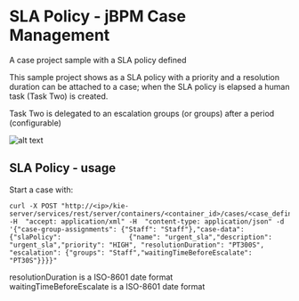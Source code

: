 # SLA Policy - jBPM Case Management


A case project sample with a SLA policy defined

This sample project shows as a SLA policy with a priority and a resolution duration can be attached to a case; when the SLA policy is elapsed a human task (Task Two) is created.

Task Two is delegated to an escalation groups (or groups) after a period (configurable)

![alt text](https://github.com/hifly81/slapolicy-sample/blob/master/src/main/resources/com/redhat/slapolicy_example/slapolicy-example.SLA_policy_sample-svg.svg)

## SLA Policy - usage

Start a case with:

```
curl -X POST "http://<ip>/kie-server/services/rest/server/containers/<container_id>/cases/<case_definition_id>/instances" -H  "accept: application/xml" -H  "content-type: application/json" -d '{"case-group-assignments": {"Staff": "Staff"},"case-data": {"slaPolicy":                 {"name": "urgent_sla","description": "urgent_sla","priority": "HIGH", "resolutionDuration": "PT300S", "escalation": {"groups": "Staff","waitingTimeBeforeEscalate": "PT30S"}}}}"
```

resolutionDuration is a ISO-8601 date format<br>
waitingTimeBeforeEscalate is a ISO-8601 date format
